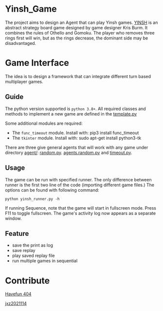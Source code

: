 # Yinsh_Game
The project aims to design an Agent that can play Yinsh games. [YINSH](https://en.wikipedia.org/wiki/YINSH) is an abstract strategy board game designed by game designer Kris Burm. It combines the rules of Othello and Gomoku. The player who removes three rings first will win, but as the rings decrease, the dominant side may be disadvantaged.

# Game Interface

The idea is to design a framework that can integrate different turn based multiplayer games.

## Guide

The python version supported is `python 3.8+`.
All required classes and methods to implement a new game are defined in the [template.py](template.py)

Some additional modules are required:

- The `func_timeout` module. Install with: pip3 install func_timeout
- The `tkinter` module. Install with: sudo apt-get install python3-tk

There are three give general agents that will work with any game under directory [agent/](agents/): [random.py](agents/random.py).
 [agents.random.py](agents/staff_team_random/random.py) and [timeout.py](agents/staff_team_random/timeout.py).


## Usage
The game can be run with specified runner. The only difference between runner is the first two line of the code (importing different game files.) The options can be found with following command:
```
python yinsh_runner.py -h
```

If running Sequence, note that the game will start in fullscreen mode. Press F11 to toggle fullscreen. The game's activity log now appears as a separate window.

## Feature
- save the print as log
- save replay
- play saved replay file
- run multiple games in sequential

# Contribute

[Havefun 404](https://github.com/Havefun404)

[jxz2021114](https://github.com/jxz2021114)

